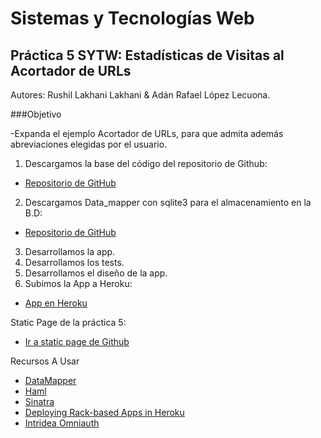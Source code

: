 Sistemas y Tecnologías Web
=========
Práctica 5 SYTW: Estadísticas de Visitas al Acortador de URLs
---------
Autores: Rushil Lakhani Lakhani & Adán Rafael López Lecuona.

###Objetivo

-Expanda el ejemplo Acortador de URLs, para que admita además abreviaciones elegidas por el usuario.

1. Descargamos la base del código del repositorio de Github:
  * [Repositorio de GitHub](https://github.com/crguezl/url_shortener_with_datamapper)

2. Descargamos Data_mapper con sqlite3 para el almacenamiento en la B.D:
  * [Repositorio de GitHub](https://github.com/XandoBit/practica4)
3. Desarrollamos la app.
4. Desarrollamos los tests.
5. Desarrollamos el diseño de la app.
6. Subimos la App a Heroku:
  * [App en Heroku](https://cortaurl.herokuapp.com)

  
 
Static Page de la práctica 5:
  * [Ir a static page de Github](http://xandobit.github.io/webpageSYTW.github.io/) 


Recursos A Usar

* [DataMapper](http://datamapper.org/getting-started.html)
* [Haml](http://haml.info/)
* [Sinatra](http://www.sinatrarb.com/)
* [Deploying Rack-based Apps in Heroku](https://devcenter.heroku.com/articles/rack)
* [Intridea Omniauth](https://github.com/intridea/omniauth)
